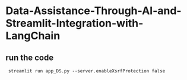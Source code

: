# Data-Assistance-Through-AI-and-Streamlit-Integration-with-LangChain

## run the code
   ```
    streamlit run app_DS.py --server.enableXsrfProtection false
   ```

